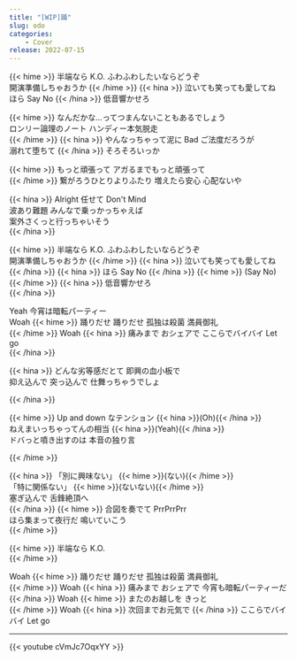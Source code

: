 ```yaml
---
title: "[WIP]踊"
slug: odo
categories:
    - Cover
release: 2022-07-15
---
```


{{< hime >}}
半端なら K.O. ふわふわしたいならどうぞ  
開演準備しちゃおうか 
{{< /hime >}}
{{< hina >}}
泣いても笑っても愛してね  
ほら Say No 
{{< /hina >}}
低音響かせろ  

{{< hime >}}
なんだかな…ってつまんないこともあるでしょう  
ロンリー論理のノート ハンディー本気脱走  
{{< /hime >}}
{{< hina >}}
やんなっちゃって泥に Bad ご法度だろうが  
溺れて堕ちて 
{{< /hina >}}
そろそろいっか  

{{< hime >}}
もっと頑張って アガるまでもっと頑張って  
{{< /hime >}}
繋がろうひとりよりふたり 増えたら安心 心配ないや  

{{< hina >}}
Alright 任せて Don't Mind  
波あり難題 みんなで乗っかっちゃえば  
案外さくっと行っちゃいそう  
{{< /hina >}}

{{< hime >}}
半端なら K.O. ふわふわしたいならどうぞ  
開演準備しちゃおうか 
{{< /hime >}}
{{< hina >}}
泣いても笑っても愛してね  
{{< /hina >}}
{{< hina >}}
ほら Say No 
{{< /hina >}}
{{< hime >}}
(Say No) 
{{< /hime >}}
{{< hina >}}
低音響かせろ  
{{< /hina >}}

Yeah 今宵は暗転パーティー  
Woah 
{{< hime >}}
踊りだせ 踊りだせ 孤独は殺菌 満員御礼  
{{< /hime >}}
Woah 
{{< hina >}}
痛みまで おシェアで ここらでバイバイ Let go  
{{< /hina >}}

{{< hina >}}
どんな劣等感だとて 即興の血小板で  
抑え込んで 突っ込んで 仕舞っちゃうでしょ  

{{< /hina >}}

{{< hime >}}
Up and down なテンション {{< hina >}}(Oh){{< /hina >}}  
ねえまいっちゃってんの相当 {{< hina >}}(Yeah){{< /hina >}}  
ドバっと噴き出すのは 本音の独り言  

{{< /hime >}}

{{< hina >}}
「別に興味ない」 {{< hime >}}(ない){{< /hime >}}  
「特に関係ない」 {{< hime >}}(ないない){{< /hime >}}  
塞ぎ込んで 舌鋒絶頂へ  
{{< /hina >}}
{{< hime >}}
合図を奏でて PrrPrrPrr  
ほら集まって夜行だ 鳴いていこう  
{{< /hime >}}

{{< hime >}}
半端なら K.O.  
{{< /hime >}}

Woah 
{{< hime >}}
踊りだせ 踊りだせ 孤独は殺菌 満員御礼  
{{< /hime >}}
Woah 
{{< hina >}}
痛みまで おシェアで 今宵も暗転パーティーだ  
{{< /hina >}}
Woah 
{{< hime >}}
またのお越しを きっと  
{{< /hime >}}
Woah 
{{< hina >}}
次回までお元気で 
{{< /hina >}}
ここらでバイバイ Let go  

---

{{< youtube cVmJc7OqxYY >}}